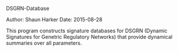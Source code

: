 DSGRN-Database

Author: Shaun Harker
Date: 2015-08-28

This program constructs signature databases for DSGRN
(Dynamic Signatures for Genetric Regulatory Networks)
that provide dynamical summaries over all parameters.
